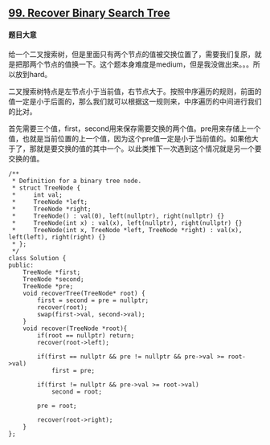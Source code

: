 ## [99. Recover Binary Search Tree](https://leetcode.com/problems/recover-binary-search-tree/)

#### 题目大意

给一个二叉搜索树，但是里面只有两个节点的值被交换位置了，需要我们复原，就是把那两个节点的值换一下。这个题本身难度是medium，但是我没做出来。。。所以放到hard。

二叉搜索树特点是左节点小于当前值，右节点大于。按照中序遍历的规则，前面的值一定是小于后面的，那么我们就可以根据这一规则来，中序遍历的中间进行我们的比对。

首先需要三个值，first，second用来保存需要交换的两个值。pre用来存储上一个值，也就是当前位置的上一个值，因为这个pre值一定是小于当前值的。如果他大于了，那就是要交换的值的其中一个。以此类推下一次遇到这个情况就是另一个要交换的值。

```
/**
 * Definition for a binary tree node.
 * struct TreeNode {
 *     int val;
 *     TreeNode *left;
 *     TreeNode *right;
 *     TreeNode() : val(0), left(nullptr), right(nullptr) {}
 *     TreeNode(int x) : val(x), left(nullptr), right(nullptr) {}
 *     TreeNode(int x, TreeNode *left, TreeNode *right) : val(x), left(left), right(right) {}
 * };
 */
class Solution {
public:
    TreeNode *first;
    TreeNode *second;
    TreeNode *pre;
    void recoverTree(TreeNode* root) {
        first = second = pre = nullptr;
        recover(root);
        swap(first->val, second->val);
    }
    void recover(TreeNode *root){
        if(root == nullptr) return;
        recover(root->left);
        
        if(first == nullptr && pre != nullptr && pre->val >= root->val)
            first = pre;
        
        if(first != nullptr && pre->val >= root->val)
            second = root;
        
        pre = root;
        
        recover(root->right);
    }
};
```
